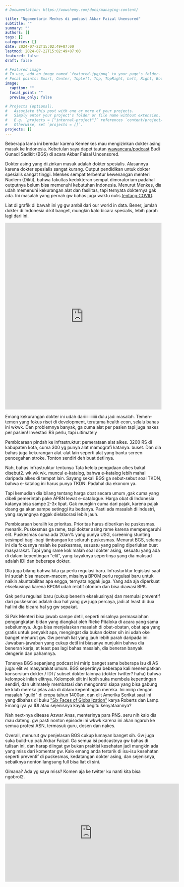 ```yaml
---
# Documentation: https://wowchemy.com/docs/managing-content/

title: "Ngomentarin Menkes di podcast Akbar Faizal Unensored"
subtitle: ""
summary: ""
authors: [] 
tags: []
categories: []
date: 2024-07-22T15:02:49+07:00
lastmod: 2024-07-22T15:02:49+07:00
featured: false
draft: false

# Featured image
# To use, add an image named `featured.jpg/png` to your page's folder.
# Focal points: Smart, Center, TopLeft, Top, TopRight, Left, Right, BottomLeft, Bottom, BottomRight.
image:
  caption: ""
  focal_point: ""
  preview_only: false

# Projects (optional).
#   Associate this post with one or more of your projects.
#   Simply enter your project's folder or file name without extension.
#   E.g. `projects = ["internal-project"]` references `content/project/deep-learning/index.md`.
#   Otherwise, set `projects = []`.
projects: []
---
```


Beberapa lama ini beredar karena Kemenkes mau mengizinkan dokter asing masuk ke Indonesia. Kebetulan saya dapet tautan [wawancara/podcast](https://www.youtube.com/watch?v=9Cln1QAMBzU) Budi Gunadi Sadikit (BGS) di acara Akbar Faisal Uncensored.

Dokter asing yang diizinkan masuk adalah dokter spesialis. Alasannya karena dokter spesialis sangat kurang. Output pendidikan untuk dokter spesialis sangat tinggi. Menkes sempat terbentur kewenangan menteri Nadiem (Dikti), bahwa fakultas kedokteran sempat dimoratorium padahal outputnya belum bisa memenuhi kebutuhan Indonesia. Menurut Menkes, dia udah memenuhi kekurangan alat dan fasilitas, tapi ternyata dokternya gak ada. Ini masalah yang pernah gw bahas juga waktu nulis [tentang COVID](../covtrade.md).

Liat di grafik di bawah ini yg gw ambil dari our world in data. Bener, jumlah dokter di Indonesia dikit banget, mungkin kalo bicara spesialis, lebih parah lagi dari ini.

<iframe src="https://ourworldindata.org/grapher/physicians-per-1000-people?tab=chart&time=2010..latest&facet=none&country=BGD~BRA~OWID_WRL~IDN~SGP~MYS~THA~VNM" loading="lazy" style="width: 100%; height: 600px; border: 0px none;" allow="web-share; clipboard-write"></iframe>

Emang kekurangan dokter ini udah dariiiiiiiiiiii dulu jadi masalah. Temen-temen yang fokus riset di development, terutama health econ, selalu bahas ini wkwk. Dan problemnya banyak, ga cuma alat per pasien tapi juga nakes per pasien! Investasi RS perlu, tapi ultimately 

Pembicaraan pindah ke infrastruktur: pemerataan alat alkes. 3200 RS di kabupaten kota, cuma 300 yg punya alat mamografi katanya. buset. Dan dia bahas juga kekurangan alat-alat lain seperti alat yang bantu screen pencegahan stroke. Tonton sendiri deh buat detilnya.

Nah, bahas infrastruktur tentunya Tata kelola pengadaan alkes bakal disebut2. wk wk wk. muncul e-katalog, bahwa e-katalog lebih mahal daripada alkes di tempat lain. Sayang sekali BGS ga sebut-sebut soal TKDN, bahwa e-katalog ini harus punya TKDN. Padahal dia ekonom ya.

Tapi kemudian dia bilang tentang harga obat secara umum ,gak cuma yang dibeli pemerintah pake APBN lewat e-catalogue. Harga obat di Indonesia katanya bisa sampe 2-3x lipat. Gak mungkin cuma dari pajak, karena pajak doang ga akan sampe setinggi itu bedanya. Pasti ada masalah di industri, yang sayangnya nggak dielaborasi lebih jauh.

Pembicaraan beralih ke prioritas. Prioritas harus diberikan ke puskesmas. menarik. Puskesmas ga rame, tapi dokter asing rame karena mempengaruhi elit. Puskesmas cuma ada 20an% yang punya USG, screening stunting sesimpel bagi-bagi timbangan ke seluruh puskesmas. Menurut BGS, selama ini dia fokusnya malah ke puskesmas, sesuatu yang paling diperlukan buat masyarakat. Tapi yang rame kok malah soal dokter asing, sesuatu yang ada di dalam kepentingan "elit", yang kayaknya sepertinya yang dia maksud adalah IDI dan beberapa dokter.

DIa juga bilang bahwa kita ga perlu regulasi baru. Infrasturktur legislasi saat ini sudah bisa macem-macem, misalnya BPOM perlu regulasi baru untuk naikin akuntabilitas apa engga, ternyata nggak juga. Yang ada aja diperkuat eksekusinya karena BPOM udah relatif otonom dan bisa diawasi BPK.

Gak perlu regulasi baru (cukup benerin eksekusinya) dan memulai preventif dari puskesmas adalah dua hal yang gw juga percaya, jadi at least di dua hal ini dia bicara hal yg gw sepakat.

Si Pak Menteri bisa jawab sampe detil, seperti misalnya permasalahan pengangkatan bidan yang diangkat oleh Rieke Pitaloka di acara yang sama sebelumnya. Juga bisa menjelaskan masalah di obat-obatan, obat apa yang gratis untuk penyakit apa, mengingat dia bukan dokter sih ini udah oke banget menurut gw. Gw pernah liat yang jauh lebih parah daripada ini. Jawaban-jawaban yang cukup detil ini biasanya nunjukin bahwa dia beneran kerja, at least pas lagi bahas masalah, dia beneran banyak dengerin dan pahamnya.

Tonenya BGS sepanjang podcast ini mirip banget sama beberapa isu di AS juga: elit vs masyarakat umum. BGS sepertinya beberapa kali menempatkan konsorsium dokter / IDI / subset dokter lainnya (dokter twitter? haha) bahwa kelompok inilah elitnya. Kelompok elit ini lebih suka membela kepentingan sendiri, dan ultimately membatasi dan mengontrol siapa yang bisa gabung ke klub mereka jelas ada di dalam kepentingan mereka. Ini mirip dengan masalah "guild" di eropa tahun 1400an, dan elit Amerika Serikat saat ini yang dibahas di buku ["Six Faces of Globalization"](https://www.sixfacesofglobalization.com/) karya Roberts dan Lamp. Emang iya ya IDI atau sejenisnya kayak begitu kenyataannya?

Nah next-nya ditease Azwar Anas, menterinya para PNS. seru nih kalo dia mau dateng. gw pasti nonton episode ini wkwk karena ini akan ngaruh ke semua profesi ASN, termasuk guru, dosen dan nakes.

Overall, menurut gw penjelasan BGS cukup lumayan banget sih. Gw juga suka build-up pak Akbar Faizal. Ga semua isi podcastnya gw bahas di tulisan ini, dan harap diingat gw bukan praktisi kesehatan jadi mungkin ada yang miss dari komentar gw. Kalo emang anda tertarik di isu-isu kesehatan seperti preventif di puskesmas, kedatangan dokter asing, dan sejenisnya, sebaiknya nonton langsung full bisa liat di sini.

Gimana? Ada yg saya miss? Komen aja ke twitter ku nanti kita bisa ngobrol2.

<iframe width="560" height="315" src="https://www.youtube.com/embed/9Cln1QAMBzU?si=Q1GMaUfY_-BZleVO" title="YouTube video player" frameborder="0" allow="accelerometer; autoplay; clipboard-write; encrypted-media; gyroscope; picture-in-picture; web-share" referrerpolicy="strict-origin-when-cross-origin" allowfullscreen></iframe>